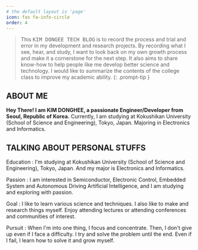 ```yaml
---
# the default layout is 'page'
icon: fas fa-info-circle
order: 4
---
```


<!--
이 기술블로그는 저의 개발 및 연구 프로젝트에 있어서 그 과정과 시행착오에 대해 기록하기 위함입니다. 제가 보고, 듣고, 공부하는 것들을 기록함으로써 스스로의 성장 과정을 돌아보고 이를 다음 단계를 위한 초석으로 삼고자합니다. 또한 노하우를 공유해 저와 같은 사람들이 더 좋은 과학기술을 개발할 수 있도록 도움을 주기 위한 목적도 있습니다. 대학 수업 내용을 요약하여 제 학업에 대한 역량도 키우고자합니다.
-->

> This <kbd>KIM DONGEE TECH BLOG</kbd> is to record the process and trial and error in my development and research projects. By recording what I see, hear, and study, I want to look back on my own growth process and make it a cornerstone for the next step. It also aims to share know-how to help people like me develop better science and technology. I would like to summarize the contents of the college class to improve my academic ability.
{: .prompt-tip }

## ABOUT ME

**Hey There! I am KIM DONGHEE, a passionate Engineer/Developer from Seoul, Republic of Korea.**
Currently, I am studying at Kokushikan University (School of Science and Engineering), Tokyo, Japan. Majoring in Electronics and Informatics.

## TALKING ABOUT PERSONAL STUFFS

Education
: I'm studying at Kokushikan University (School of Science and Engineering), Tokyo, Japan. And my major is Electronics and Informatics.

Passion
: I am interested in Semiconductor, Electronic Control, Embedded System and Autonomous Driving Artificial Intelligence, and I am studying and exploring with passion.

Goal
: I like to learn various science and techniques. I also like to make and research things myself. Enjoy attending lectures or attending conferences and communities of interest.

Pursuit
: When I'm into one thing, I focus and concentrate. Then, I don't give up even if I face a difficulty. I try and solve the problem until the end. Even if I fail, I learn how to solve it and grow myself.